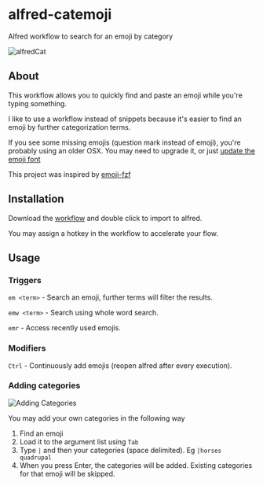 # alfred-catemoji
Alfred workflow to search for an emoji by category

![alfredCat](https://user-images.githubusercontent.com/47395660/76165274-5048f480-615e-11ea-9e83-d133f4e96e72.gif)

## About
This workflow allows you to quickly find and paste an emoji while you're typing something.

I like to use a workflow instead of snippets because it's easier to find an emoji by further categorization terms.

If you see some missing emojis (question mark instead of emoji), you're probably using an older OSX. You may need to upgrade it, or just [update the emoji font](https://github.com/joypixels/emojione/tree/master/extras/fonts)

This project was inspired by [emoji-fzf](https://github.com/mvertescher/emoji-fzf)

## Installation
Download the [workflow](https://raw.githubusercontent.com/avielsh/alfred-catemoji-workflow/master/alfred-catemoji.alfredworkflow) and double
click to import to alfred.

You may assign a hotkey in the workflow to accelerate your flow.

## Usage
### Triggers
`em <term>` - Search an emoji, further terms will filter the results.

`emw <term>` - Search using whole word search.

`emr` - Access recently used emojis.

### Modifiers
`Ctrl` - Continuously add emojis (reopen alfred after every execution).

### Adding categories

![Adding Categories](https://user-images.githubusercontent.com/47395660/76264257-ef0e4780-6269-11ea-948f-abfb64b8bbcf.png)

You may add your own categories in the following way

1. Find an emoji
2. Load it to the argument list using `Tab`
3. Type `|` and then your categories (space delimited). Eg `|horses quadrupal`
4. When you press Enter, the categories will be added. Existing categories for that emoji will be skipped.
